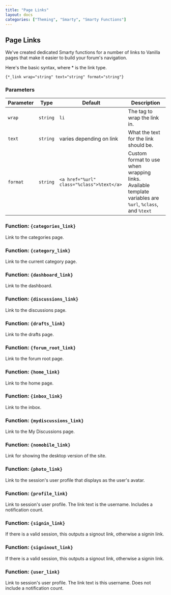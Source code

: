```yaml
---
title: "Page Links"
layout: docs
categories: ["Theming", "Smarty", "Smarty Functions"]
---
```


## Page Links

We've created dedicated Smarty functions for a number of links to Vanilla pages that make it easier to build your forum's navigation.

Here's the basic syntax, where * is the link type.

```
{*_link wrap="string" text="string" format="string"}
```

### Parameters

Parameter | Type      | Default                                    | Description
---       | ---       | ---                                        | ---
`wrap`    | `string`  | `li`                                       | The tag to wrap the link in.
`text`    | `string`  | varies depending on link                   | What the text for the link should be.
`format`  | `string`  | `<a href="%url" class="%class">%text</a>`  | Custom format to use when wrapping links. Available template variables are `%url`, `%class`, and `%text`

### Function: `{categories_link}`

Link to the categories page.

### Function: `{category_link}`

Link to the current category page.

### Function: `{dashboard_link}`

Link to the dashboard.

### Function: `{discussions_link}`

Link to the discussions page.

### Function: `{drafts_link}`

Link to the drafts page.

### Function: `{forum_root_link}`

Link to the forum root page.

### Function: `{home_link}`

Link to the home page.

### Function: `{inbox_link}`

Link to the inbox.

### Function: `{mydiscussions_link}`

Link to the My Discussions page.

### Function: `{nomobile_link}`

Link for showing the desktop version of the site.

### Function: `{photo_link}`

Link to the session's user profile that displays as the user's avatar.

### Function: `{profile_link}`

Link to session's user profile. The link text is the username. Includes a notification count.

### Function: `{signin_link}`

If there is a valid session, this outputs a signout link, otherwise a signin link.

### Function: `{signinout_link}`

If there is a valid session, this outputs a signout link, otherwise a signin link.

### Function: `{user_link}`

Link to session's user profile. The link text is this username. Does not include a notification count.
